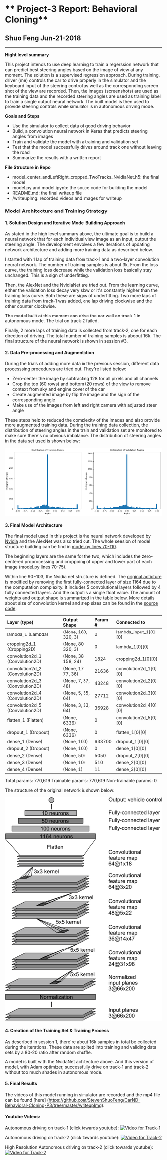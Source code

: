 # ** Project-3 Report: Behavioral Cloning** 

## Shuo Feng Jun-21-2018

---
**Hight level summary**

This project intends to use deep learning to train a regerssion network that can predict best steering angles based on the image of view at any moment. The solution is a supervised regression approach. During training, driver (me) controls the car to drive properly in the simulator and the keyboard input of the steering control as well as the corresponding screen shot of the view are recorded. Then, the images (screenshots) are used as the training data and the recorded steering angles are used as training label to train a single output neural network. The built model is then used to provide steering controls while simulator is in autonomous driving mode.

**Goals and Steps**
* Use the simulator to collect data of good driving behavior
* Build, a convolution neural network in Keras that predicts steering angles from images
* Train and validate the model with a training and validation set
* Test that the model successfully drives around track one without leaving the road
* Summarize the results with a written report

**File Structure in Repo**
* model_center_andLeftRight_cropped_TwoTracks_NvidiaNet.h5: the final model
* model.py and model.ipynb: the souce code for building the model
* README.md: the final writeup file
* /writeupImg: recorded videos and images for writeup

[//]: # (Image References)

[image1]: ./writeupImg/angleHist.png "Distribution of angles"
[image2]: ./writeupImg/lossCurve.png "Loss curve"
[image3]: ./writeupImg/nvidiaNet.png "NvidiaNet Structure"
[image4]: ./writeupImg/v1_img.png "Track 1 Video Cover Photo"
[image5]: ./writeupImg/v2_img.png "Track 2 Video Cover Photo"


### Model Architecture and Training Strategy
#### 1. Solution Design and Iterative Model Building Approach

As stated in the high level summary above, the ultimate goal is to build a neural network that for each individual view image as an input, output the steering angle. The development envolves a few iterations of updating network architecture and adding more training data as described below.

I started with 1 lap of training data from track-1 and a two-layer convolution neural network. The number of training samples is about 3k. From the loss curve, the training loss decrease while the validation loss basically stay unchanged. This is a sign of underfitting. 

Then, the AlexNet and the NvidiaNet are tried out. From the learning curve, either the validation loss decay very slow or it's constantly higher than the training loss curve. Both these are signs of underfitting. Two more laps of training data from track-1 was added, one lap driving clockwise and the other counter clockwise.

The model built at this moment can drive the car well on track-1 in autonomous mode. The trial on track-2 failed. 

Finally, 2 more laps of training data is collected from track-2, one for each direction of driving. The total number of training samples is aboout 16k. The final structure of the neural network is shown in session #3. 

#### 2. Data Pre-processing and Augmentation

During the trials of adding more data in the previous session, different data processsing procedures are tried out. They're listed below:

- Zero-center the image by subtracting 128 for all pixels and all channels
- Crop the top (60 rows) and bottom (20 rows) of the view to remove context from sky and engine cover of the car
- Create augmented image by flip the image and the sign of the corresponding angle
- Make use of the images from left and right camera with adjusted steer angle

These steps help to reduced the complexity of the images and also provide more augmented training data.
During the training data collection, the distribution of steering angles in the train and validation set are monitored to make sure there's no obvious imbalance. The distribution of steering angles in the data set used is shown below:

![alt text][image1]

#### 3. Final Model Architecture

The final model used in this project is the neural network developed by [Nvidia](https://devblogs.nvidia.com/deep-learning-self-driving-cars/) and the AlexNet was also tried out. The whole seesion of model structure building can be find in [model.py lines 70-110](https://github.com/StevenShuoFeng/CarND-Behavioral-Cloning-P3/blob/master/model.py#L71). 

The beginning layers are the same for the two, which includes the zero-centered proprocessing and croppoing of upper and lower part of each image (model.py lines 70-75).

Within line 90~103, the Nvidia net structure is defined. The [original acticture](https://devblogs.nvidia.com/deep-learning-self-driving-cars/) is modified by removing the first fully-connected layer of size 1164 due to the computation complexity. It includes 5 convolutional layers followed by 4 fully connected layers. And the output is a single float value. The amount of weights and output shape is summarized in the table below. More details about size of convolution kernel and step sizes can be found in the [source code](https://github.com/StevenShuoFeng/CarND-Behavioral-Cloning-P3/blob/master/model.py#L90).

|Layer (type)                     |Output Shape          |Param #     |Connected to                 |  
|:---|:---|:---|:---|
|lambda_1 (Lambda)                |(None, 160, 320, 3)   |0           |lambda_input_1[0][0]         |    
|cropping2d_1 (Cropping2D)        |(None, 80, 320, 3)    |0           |lambda_1[0][0]               |    
|convolution2d_1 (Convolution2D)  |(None, 38, 158, 24)   |1824        |cropping2d_1[0][0]           |    
|convolution2d_2 (Convolution2D)  |(None, 17, 77, 36)    |21636       |convolution2d_1[0][0]        |    
|convolution2d_3 (Convolution2D)  |(None, 7, 37, 48)     |43248       |convolution2d_2[0][0]        |    
|convolution2d_4 (Convolution2D)  |(None, 5, 35, 64)     |27712       |convolution2d_3[0][0]        |    
|convolution2d_5 (Convolution2D)  |(None, 3, 33, 64)     |36928       |convolution2d_4[0][0]        |    
|flatten_1 (Flatten)              |(None, 6336)          |0           |convolution2d_5[0][0]        |    
|dropout_1 (Dropout)              |(None, 6336)          |0           |flatten_1[0][0]              |    
|dense_1 (Dense)                  |(None, 100)           |633700      |dropout_1[0][0]              |    
|dropout_2 (Dropout)              |(None, 100)           |0           |dense_1[0][0]                |    
|dense_2 (Dense)                  |(None, 50)            |5050        |dropout_2[0][0]              |    
|dense_3 (Dense)                  |(None, 10)            |510         |dense_2[0][0]                |    
|dense_4 (Dense)                  |(None, 1)             |11          |dense_3[0][0]                |   

Total params: 770,619
Trainable params: 770,619
Non-trainable params: 0

The structure of the original network is shown below:

![alt text][image3]


#### 4. Creation of the Training Set & Training Process

As described in session 1, there're about 16k samples in total be collected during the iterations. These data are splited into training and validing data sets by a 80-20 ratio after random shuffle. 

A model is built with the NvidaNet achitecture above. And this version of model, with Adam optimizer, successfully drive on track-1 and track-2 without too much shades in autonomous mode.

#### 5. Final Results

The videos of this model running in simulator are recorded and the mp4 file can be found [here] (https://github.com/StevenShuoFeng/CarND-Behavioral-Cloning-P3/tree/master/writeupImg). 

#### Youtube Videos: 

Autonomous driving on track-1 (click towards youtube): 
[![Video for Track-1](http://img.youtube.com/vi/iCY66k_YYVc/0.jpg)](http://www.youtube.com/watch?v=iCY66k_YYVc)


Autonomous driving on track-2 (click towards youtube): 
[![Video for Track-2](http://img.youtube.com/vi/SAyf1X6M6WM/0.jpg)](http://www.youtube.com/watch?v=SAyf1X6M6WM)


High Resolution Autonomous driving on track-2 (click towards youtube): 
[![Video for Track-2](http://img.youtube.com/vi/uLujbFHKmuQ/0.jpg)](http://www.youtube.com/watch?v=uLujbFHKmuQ)


